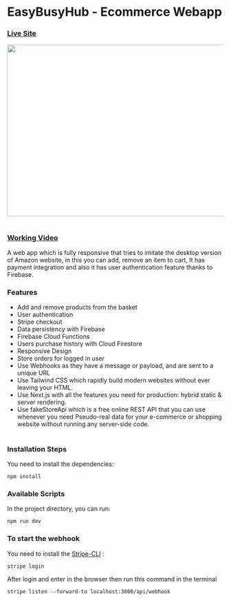 # EasyBusyHub - Ecommerce Webapp

### [Live Site](https://amazon-next-saketkothari.vercel.app)

<img style="text-align:center" src="https://user-images.githubusercontent.com/81709725/123828141-d7574880-d91e-11eb-87a2-adc6dd07ca1e.gif" width="600" height="400"/>

#

### [Working Video](https://www.linkedin.com/posts/saket-kothari_a-web-app-which-is-fully-responsive-that-activity-6838861781708931072-F_ac?utm_source=share&utm_medium=member_desktop)

A web app which is fully responsive that tries to imitate the desktop version of Amazon website, in this you can add, remove an item to cart,
It has payment integration and also it has user authentication feature thanks to Firebase.

### Features

- Add and remove products from the basket
- User authentication
- Stripe checkout
- Data persistency with Firebase
- Firebase Cloud Functions
- Users purchase history with Cloud Firestore
- Responsive Design
- Store orders for logged in user
- Use Webhooks as they have a message or payload, and are sent to a unique URL
- Use Tailwind CSS which rapidly build modern websites without ever leaving your HTML.
- Use Next.js with all the features you need for production: hybrid static & server rendering.
- Use fakeStoreApi which is a free online REST API that you can use whenever you need Pseudo-real data for your e-commerce
  or shopping website without running any server-side code.

#

### Installation Steps

You need to install the dependencies:

```
npm install
```

### Available Scripts

In the project directory, you can run:

```
npm run dev
```

### To start the webhook

You need to install the [Stripe-CLI](https://github.com/stripe/stripe-cli/releases/latest) :

```
stripe login
```

After login and enter in the browser then run this command in the terminal

```
stripe listen --forward-to localhost:3000/api/webhook
```
